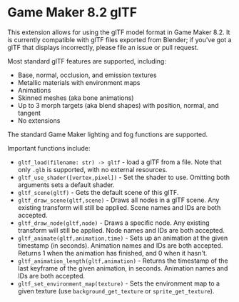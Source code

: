 # Game Maker 8.2 glTF

This extension allows for using the glTF model format in Game Maker 8.2. It is currently compatible with glTF files exported from Blender; if you've got a glTF that displays incorrectly, please file an issue or pull request.

Most standard glTF features are supported, including:
* Base, normal, occlusion, and emission textures
* Metallic materials with environment maps
* Animations
* Skinned meshes (aka bone animations)
* Up to 3 morph targets (aka blend shapes) with position, normal, and tangent
* No extensions

The standard Game Maker lighting and fog functions are supported.

Important functions include:
* `gltf_load(filename: str) -> gltf` - load a glTF from a file. Note that only `.glb` is supported, with no external resources.
* `gltf_use_shader([vertex,pixel])` - Set the shader to use. Omitting both arguments sets a default shader.
* `gltf_scene(gltf)` - Gets the default scene of this glTF.
* `gltf_draw_scene(gltf,scene)` - Draws all nodes in a glTF scene. Any existing transform will still be applied. Scene names and IDs are both accepted.
* `gltf_draw_node(gltf,node)` - Draws a specific node. Any existing transform will still be applied. Node names and IDs are both accepted.
* `gltf_animate(gltf,animation,time)` - Sets up an animation at the given timestamp (in seconds). Animation names and IDs are both accepted. Returns 1 when the animation has finished, and 0 when it hasn't.
* `gltf_animation_length(gltf,animation)` - Returns the timestamp of the last keyframe of the given animation, in seconds. Animation names and IDs are both accepted.
* `gltf_set_environment_map(texture)` - Sets the environment map to a given texture (use `background_get_texture` or `sprite_get_texture`).
